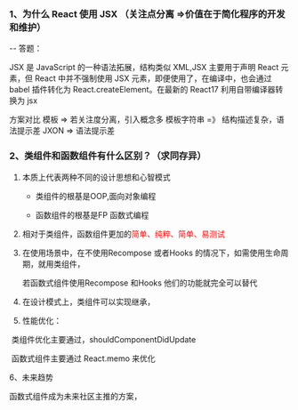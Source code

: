 ### 1、为什么 React 使用 JSX （关注点分离 =>价值在于简化程序的开发和维护）



-- 答题：

JSX 是 JavaScript 的一种语法拓展，结构类似 XML,JSX 主要用于声明 React 元素，但 React 中并不强制使用 JSX 元素，即便使用了，在编译中，也会通过 babel 插件转化为 React.createElement。在最新的 React17 利用自带编译器转换为 jsx

方案对比
模板 => 若关注度分离，引入概念多
模板字符串 =》 结构描述复杂，语法提示差
JXON => 语法提示差



### 2、类组件和函数组件有什么区别？（求同存异）



1. 本质上代表两种不同的设计思想和心智模式

   - 类组件的根基是OOP,面向对象编程

   - 函数组件的根基是FP 函数式编程

2. 相对于类组件，函数组件更加的<font color="red">简单、纯粹、简单、易测试</font>

3. 在使用场景中，在不使用Recompose 或者Hooks 的情况下，如需使用生命周期，就用类组件，

   若函数式组件使用Recompose 和Hooks 他们的功能就完全可以替代

4. 在设计模式上，类组件可以实现继承，

5. 性能优化：

​              类组件优化主要通过，shouldComponentDidUpdate

​             函数式组件主要通过 React.memo 来优化

 6、未来趋势

函数式组件成为未来社区主推的方案，



